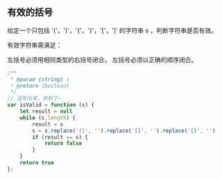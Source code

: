 ## 有效的括号

给定一个只包括 '('，')'，'{'，'}'，'['，']' 的字符串 s ，判断字符串是否有效。

有效字符串需满足：

左括号必须用相同类型的右括号闭合。
左括号必须以正确的顺序闭合。

```javascript
/**
 * @param {string} s
 * @return {boolean}
 */
// 没写出来，学到了~
var isValid = function (s) {
    let result = null
    while (s.length) {
        result = s
        s = s.replace('()', '').replace('[]', '').replace('{}', '')
        if (result == s) {
            return false
        }
    }
    return true
};
```

